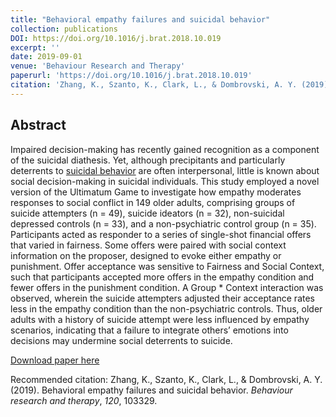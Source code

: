```yaml
---
title: "Behavioral empathy failures and suicidal behavior"
collection: publications
DOI: https://doi.org/10.1016/j.brat.2018.10.019
excerpt: ''
date: 2019-09-01
venue: 'Behaviour Research and Therapy'
paperurl: 'https://doi.org/10.1016/j.brat.2018.10.019'
citation: 'Zhang, K., Szanto, K., Clark, L., & Dombrovski, A. Y. (2019). Behavioral empathy failures and suicidal behavior. *Behaviour research and therapy*, *120*, 103329.'
---
```

## Abstract

Impaired decision-making has recently gained recognition as a component of the suicidal diathesis. Yet, although precipitants and particularly deterrents to [suicidal behavior](https://www.sciencedirect.com/topics/medicine-and-dentistry/suicidal-behavior) are often interpersonal, little is known about social decision-making in suicidal individuals. This study employed a novel version of the Ultimatum Game to investigate how empathy moderates responses to social conflict in 149 older adults, comprising groups of suicide attempters (n = 49), suicide ideators (n = 32), non-suicidal depressed controls (n = 33), and a non-psychiatric control group (n = 35). Participants acted as responder to a series of single-shot financial offers that varied in fairness. Some offers were paired with social context information on the proposer, designed to evoke either empathy or punishment. Offer acceptance was sensitive to Fairness and Social Context, such that participants accepted more offers in the empathy condition and fewer offers in the punishment condition. A Group * Context interaction was observed, wherein the suicide attempters adjusted their acceptance rates less in the empathy condition than the non-psychiatric controls. Thus, older adults with a history of suicide attempt were less influenced by empathy scenarios, indicating that a failure to integrate others’ emotions into decisions may undermine social deterrents to suicide.



[Download paper here](https://gamblingresearch.sites.olt.ubc.ca/files/2019/01/Zhang_BRAT_2019_AAM.pdf)

Recommended citation: Zhang, K., Szanto, K., Clark, L., & Dombrovski, A. Y. (2019). Behavioral empathy failures and suicidal behavior. *Behaviour research and therapy*, *120*, 103329.
